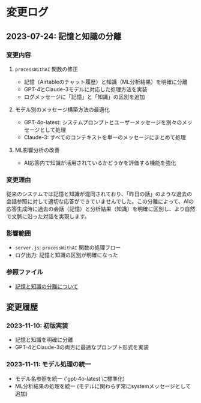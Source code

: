 # 変更ログ

## 2023-07-24: 記憶と知識の分離

### 変更内容
1. `processWithAI` 関数の修正
   - 記憶（Airtableのチャット履歴）と知識（ML分析結果）を明確に分離
   - GPT-4とClaude-3モデルに対応した処理方法を実装
   - ログメッセージに「記憶」と「知識」の区別を追加

2. モデル別のメッセージ構築方法の最適化
   - GPT-4o-latest: システムプロンプトとユーザーメッセージを別々のメッセージとして処理
   - Claude-3: すべてのコンテキストを単一のメッセージにまとめて処理

3. ML影響分析の改善
   - AI応答内で知識が活用されているかどうかを評価する機能を強化

### 変更理由
従来のシステムでは記憶と知識が混同されており、「昨日の話」のような過去の会話参照に対して適切な応答ができていませんでした。この分離によって、AIの応答生成時に過去の会話（記憶）と分析結果（知識）を明確に区別し、より自然で文脈に沿った対話を実現します。

### 影響範囲
- `server.js`: `processWithAI` 関数の処理フロー
- ログ出力: 記憶と知識の区別が明確になった

### 参照ファイル
- [記憶と知識の分離について](./memory-knowledge-separation.md)

## 変更履歴

### 2023-11-10: 初版実装
- 記憶と知識を明確に分離
- GPT-4とClaude-3の両方に最適なプロンプト形式を実装

### 2023-11-11: モデル処理の統一
- モデル名参照を統一 ('gpt-4o-latest'に標準化)
- ML分析結果の処理を統一 (モデルに関わらず常にsystemメッセージとして追加) 